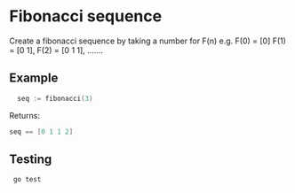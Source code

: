 Fibonacci sequence
======

Create a fibonacci sequence by taking a number for F(n) 
e.g. F(0) = [0]
F(1) = [0 1], F(2) = [0 1 1], .......

## Example
```go
  seq := fibonacci(3)

```
Returns:
```go
seq == [0 1 1 2]
```

## Testing
```
 go test
```
